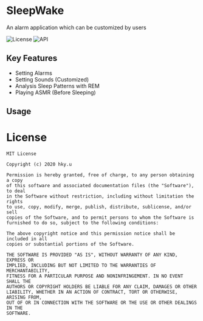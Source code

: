 # SleepWake
An alarm application which can be customized by users

![License](https://img.shields.io/badge/License-Apache_2.0-blue.svg)
![API](https://img.shields.io/badge/API-16%2B-green.svg)


Key Features
----------------
- Setting Alarms
- Setting Sounds (Customized)
- Analysis Sleep Patterns with REM
- Playing ASMR (Before Sleeping)

Usage
----------------

License
=======
```
MIT License

Copyright (c) 2020 hky.u

Permission is hereby granted, free of charge, to any person obtaining a copy
of this software and associated documentation files (the "Software"), to deal
in the Software without restriction, including without limitation the rights
to use, copy, modify, merge, publish, distribute, sublicense, and/or sell
copies of the Software, and to permit persons to whom the Software is
furnished to do so, subject to the following conditions:

The above copyright notice and this permission notice shall be included in all
copies or substantial portions of the Software.

THE SOFTWARE IS PROVIDED "AS IS", WITHOUT WARRANTY OF ANY KIND, EXPRESS OR
IMPLIED, INCLUDING BUT NOT LIMITED TO THE WARRANTIES OF MERCHANTABILITY,
FITNESS FOR A PARTICULAR PURPOSE AND NONINFRINGEMENT. IN NO EVENT SHALL THE
AUTHORS OR COPYRIGHT HOLDERS BE LIABLE FOR ANY CLAIM, DAMAGES OR OTHER
LIABILITY, WHETHER IN AN ACTION OF CONTRACT, TORT OR OTHERWISE, ARISING FROM,
OUT OF OR IN CONNECTION WITH THE SOFTWARE OR THE USE OR OTHER DEALINGS IN THE
SOFTWARE.
```
